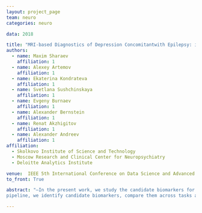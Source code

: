 ```yaml
---
layout: project_page
team: neuro
categories: neuro

data: 2018

title: "MRI-based Diagnostics of Depression Concomitantwith Epilepsy: in Search of the Potential Biomarkers"
authors:
  - name: Maxim Sharaev
    affiliation: 1
  - name: Alexey Artemov
    affiliation: 1
  - name: Ekaterina Kondrateva
    affiliation: 1
  - name: Svetlana Sushchinskaya
    affiliation: 1
  - name: Evgeny Burnaev
    affiliation: 1
  - name: Alexander Bernstein
    affiliation: 1
  - name: Renat Akzhigitov
    affiliation: 1
  - name: Alexander Andreev
    affiliation: 1
affiliation:
  - Skolkovo Institute of Science and Technology
  - Moscow Research and Clinical Center for Neuropsychiatry
  - Deloitte Analytics Institute

venue:  IEEE 5th International Conference on Data Science and Advanced Analytics 2018
to_front: True

abstract: "—In the present work, we study the candidate biomarkers for the depression disorder and the depression + epilepsy comorbidity. Building on the advanced data analysis
pipeline, we identify candidate biomarkers, compare them across tasks and to the previous research. The classification performance achieved by our system compares favourably to the one reported in literature, where longer scanning sessions and stronger magnetic fields were employed."

---
```

